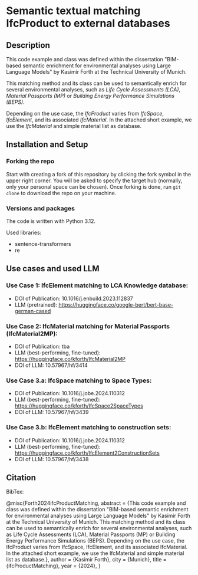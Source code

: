 # Semantic textual matching IfcProduct to external databases

## Description
This code example and class was defined within the dissertation 
"BIM-based semantic enrichment for environmental analyses using Large Language Models" 
by Kasimir Forth at the Technical University of Munich.

This matching method and its class can be used to semantically enrich for several environmental analyses, 
such as *Life Cycle Assessments (LCA)*, *Material Passports (MP)* or *Building Energy Performance Simulations (BEPS)*.

Depending on the use case, the *IfcProduct* varies from *IfcSpace*, *IfcElement*, and its associated *IfcMaterial*.
In the attached short example, we use the *IfcMaterial* and simple material list as database.

## Installation and Setup

### Forking the repo

Start with creating a fork of this repository by clicking the fork symbol in the upper right corner. 
You will be asked to specify the target hub (normally, only your personal space can be chosen).
Once forking is done, run `git clone` to download the repo on your machine. 

### Versions and packages
The code is written with Python 3.12.

Used libraries:
- sentence-transformers 
- re

## Use cases and used LLM

### Use Case 1: IfcElement matching to LCA Knowledge database:
- DOI of Publication: 10.1016/j.enbuild.2023.112837
- LLM (pretrained): https://huggingface.co/google-bert/bert-base-german-cased

### Use Case 2: IfcMaterial matching for Material Passports (IfcMaterial2MP):
- DOI of Publication: tba
- LLM (best-performing, fine-tuned): https://huggingface.co/kforth/IfcMaterial2MP
- DOI of LLM: 10.57967/hf/3414

### Use Case 3.a: IfcSpace matching to Space Types:
- DOI of Publication: 10.1016/j.jobe.2024.110312
- LLM (best-performing, fine-tuned): https://huggingface.co/kforth/IfcSpace2SpaceTypes
- DOI of LLM: 10.57967/hf/3439

### Use Case 3.b: IfcElement matching to construction sets:
- DOI of Publication: 10.1016/j.jobe.2024.110312
- LLM (best-performing, fine-tuned): https://huggingface.co/kforth/IfcElement2ConstructionSets
- DOI of LLM: 10.57967/hf/3438

## Citation

BibTex:

@misc{Forth2024ifcProductMatching,
   abstract = {This code example and class was defined within the dissertation "BIM-based semantic enrichment for environmental analyses using Large Language Models" by Kasimir Forth at the Technical University of Munich. This matching method and its class can be used to semantically enrich for several environmental analyses, such as Life Cycle Assessments (LCA), Material Passports (MP) or Building Energy Performance Simulations (BEPS). Depending on the use case, the IfcProduct varies from IfcSpace, IfcElement, and its associated IfcMaterial. In the attached short example, we use the IfcMaterial and simple material list as database.},
   author = {Kasimir Forth},
   city = {Munich},
   title = {ifcProductMatching},
   year = {2024},
}
